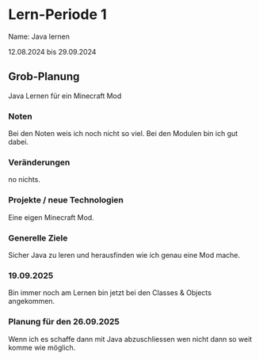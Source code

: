
# Lern-Periode 1
Name: Java lernen 

12.08.2024 bis 29.09.2024

## Grob-Planung
Java Lernen für ein Minecraft Mod
### Noten
Bei den Noten weis ich noch nicht so viel. Bei den Modulen bin ich gut dabei.

### Veränderungen
no nichts.

### Projekte / neue Technologien
Eine eigen Minecraft Mod. 

### Generelle Ziele
Sicher Java zu leren und herausfinden wie ich genau eine Mod mache.

### 19.09.2025 
Bin immer noch am Lernen bin jetzt bei den Classes & Objects angekommen.

### Planung für den 26.09.2025 
Wenn ich es schaffe dann mit Java abzuschliessen wen nicht dann so weit komme wie möglich.
